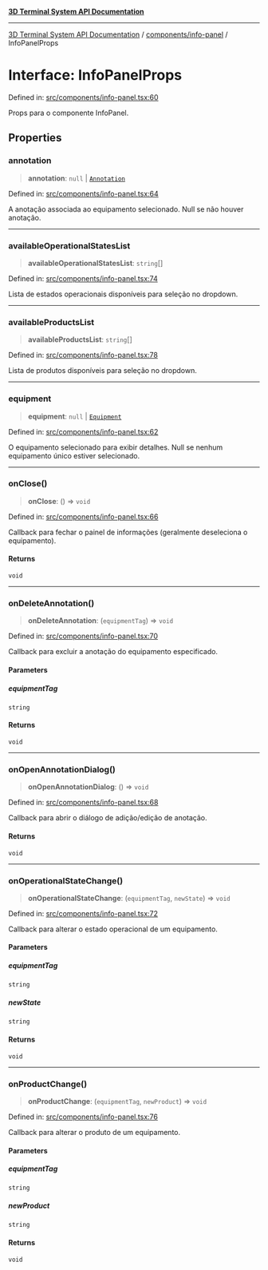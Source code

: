 [**3D Terminal System API Documentation**](../../../README.md)

***

[3D Terminal System API Documentation](../../../README.md) / [components/info-panel](../README.md) / InfoPanelProps

# Interface: InfoPanelProps

Defined in: [src/components/info-panel.tsx:60](https://github.com/Dicommunitas/ThreeJS_Terminal_3D/blob/f5c93cd9cb50877abddbfdd17b8806f71c23b36b/src/components/info-panel.tsx#L60)

Props para o componente InfoPanel.

## Properties

### annotation

> **annotation**: `null` \| [`Annotation`](../../../lib/types/interfaces/Annotation.md)

Defined in: [src/components/info-panel.tsx:64](https://github.com/Dicommunitas/ThreeJS_Terminal_3D/blob/f5c93cd9cb50877abddbfdd17b8806f71c23b36b/src/components/info-panel.tsx#L64)

A anotação associada ao equipamento selecionado. Null se não houver anotação.

***

### availableOperationalStatesList

> **availableOperationalStatesList**: `string`[]

Defined in: [src/components/info-panel.tsx:74](https://github.com/Dicommunitas/ThreeJS_Terminal_3D/blob/f5c93cd9cb50877abddbfdd17b8806f71c23b36b/src/components/info-panel.tsx#L74)

Lista de estados operacionais disponíveis para seleção no dropdown.

***

### availableProductsList

> **availableProductsList**: `string`[]

Defined in: [src/components/info-panel.tsx:78](https://github.com/Dicommunitas/ThreeJS_Terminal_3D/blob/f5c93cd9cb50877abddbfdd17b8806f71c23b36b/src/components/info-panel.tsx#L78)

Lista de produtos disponíveis para seleção no dropdown.

***

### equipment

> **equipment**: `null` \| [`Equipment`](../../../lib/types/interfaces/Equipment.md)

Defined in: [src/components/info-panel.tsx:62](https://github.com/Dicommunitas/ThreeJS_Terminal_3D/blob/f5c93cd9cb50877abddbfdd17b8806f71c23b36b/src/components/info-panel.tsx#L62)

O equipamento selecionado para exibir detalhes. Null se nenhum equipamento único estiver selecionado.

***

### onClose()

> **onClose**: () => `void`

Defined in: [src/components/info-panel.tsx:66](https://github.com/Dicommunitas/ThreeJS_Terminal_3D/blob/f5c93cd9cb50877abddbfdd17b8806f71c23b36b/src/components/info-panel.tsx#L66)

Callback para fechar o painel de informações (geralmente deseleciona o equipamento).

#### Returns

`void`

***

### onDeleteAnnotation()

> **onDeleteAnnotation**: (`equipmentTag`) => `void`

Defined in: [src/components/info-panel.tsx:70](https://github.com/Dicommunitas/ThreeJS_Terminal_3D/blob/f5c93cd9cb50877abddbfdd17b8806f71c23b36b/src/components/info-panel.tsx#L70)

Callback para excluir a anotação do equipamento especificado.

#### Parameters

##### equipmentTag

`string`

#### Returns

`void`

***

### onOpenAnnotationDialog()

> **onOpenAnnotationDialog**: () => `void`

Defined in: [src/components/info-panel.tsx:68](https://github.com/Dicommunitas/ThreeJS_Terminal_3D/blob/f5c93cd9cb50877abddbfdd17b8806f71c23b36b/src/components/info-panel.tsx#L68)

Callback para abrir o diálogo de adição/edição de anotação.

#### Returns

`void`

***

### onOperationalStateChange()

> **onOperationalStateChange**: (`equipmentTag`, `newState`) => `void`

Defined in: [src/components/info-panel.tsx:72](https://github.com/Dicommunitas/ThreeJS_Terminal_3D/blob/f5c93cd9cb50877abddbfdd17b8806f71c23b36b/src/components/info-panel.tsx#L72)

Callback para alterar o estado operacional de um equipamento.

#### Parameters

##### equipmentTag

`string`

##### newState

`string`

#### Returns

`void`

***

### onProductChange()

> **onProductChange**: (`equipmentTag`, `newProduct`) => `void`

Defined in: [src/components/info-panel.tsx:76](https://github.com/Dicommunitas/ThreeJS_Terminal_3D/blob/f5c93cd9cb50877abddbfdd17b8806f71c23b36b/src/components/info-panel.tsx#L76)

Callback para alterar o produto de um equipamento.

#### Parameters

##### equipmentTag

`string`

##### newProduct

`string`

#### Returns

`void`

